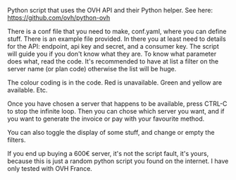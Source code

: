 Python script that uses the OVH API and their Python helper. See here: https://github.com/ovh/python-ovh


There is a conf file that you need to make, conf.yaml, where you can define stuff. There is an example file provided.
In there you at least need to details for the API: endpoint, api key and secret, and a consumer key. The script will guide you if you don't know what they are.
To know what parameter does what, read the code.
It's recommended to have at list a filter on the server name (or plan code) otherwise the list will be huge.

The colour coding is in the code. Red is unavailable. Green and yellow are available. Etc.

Once you have chosen a server that happens to be available, press CTRL-C to stop the infinite loop.
Then you can chose which server you want, and if you want to generate the invoice or pay with your favourite method.

You can also toggle the display of some stuff, and change or empty the filters.

If you end up buying a 600€ server, it's not the script fault, it's yours, because this is just a random python script you found on the internet.
I have only tested with OVH France.
